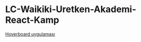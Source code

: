 # LC-Waikiki-Uretken-Akademi-React-Kamp
<a href="https://eyphn-ky.github.io/LC-Waikiki-Uretken-Akademi-React-Kamp/hoverboard/index.html">Hoverboard uygulaması</a>
